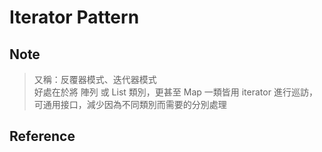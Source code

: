 # Iterator Pattern

## Note
>
> 又稱：反覆器模式、迭代器模式  
> 好處在於將 陣列 或 List 類別，更甚至 Map 一類皆用 iterator 進行巡訪，可通用接口，減少因為不同類別而需要的分別處理
> 
>

## Reference
